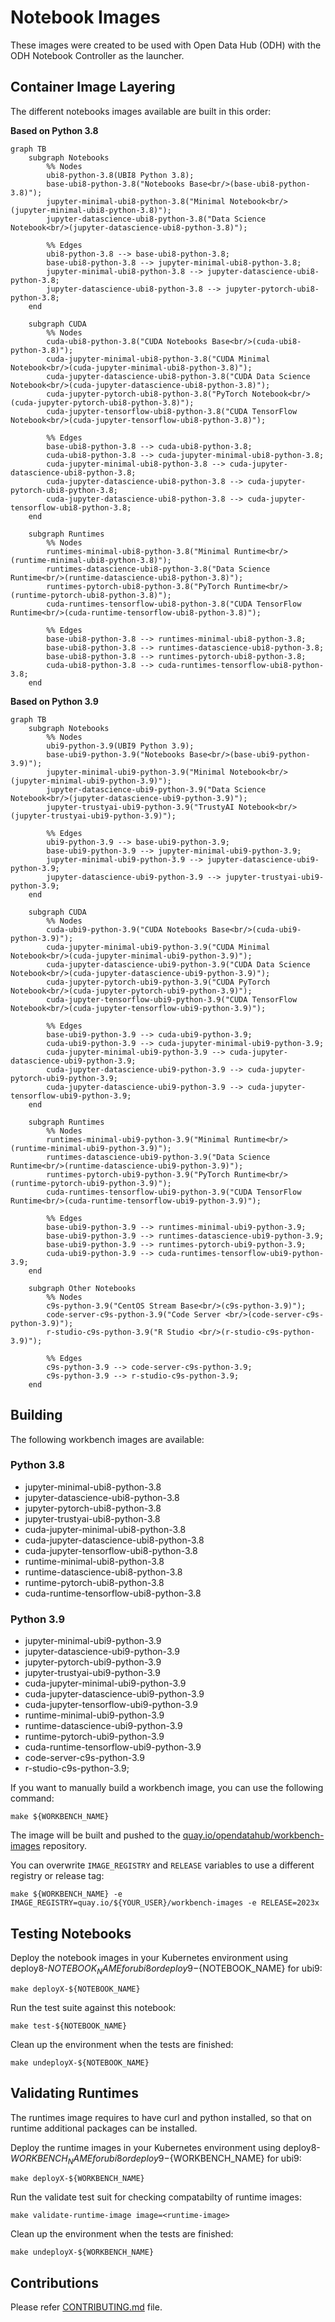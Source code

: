 # Notebook Images

These images were created to be used with Open Data Hub (ODH) with the ODH Notebook Controller as the launcher.

## Container Image Layering

The different notebooks images available are built in this order:

**Based on Python 3.8**

```mermaid
graph TB
    subgraph Notebooks
        %% Nodes
        ubi8-python-3.8(UBI8 Python 3.8);
        base-ubi8-python-3.8("Notebooks Base<br/>(base-ubi8-python-3.8)");
        jupyter-minimal-ubi8-python-3.8("Minimal Notebook<br/>(jupyter-minimal-ubi8-python-3.8)");
        jupyter-datascience-ubi8-python-3.8("Data Science Notebook<br/>(jupyter-datascience-ubi8-python-3.8)");

        %% Edges
        ubi8-python-3.8 --> base-ubi8-python-3.8;
        base-ubi8-python-3.8 --> jupyter-minimal-ubi8-python-3.8;
        jupyter-minimal-ubi8-python-3.8 --> jupyter-datascience-ubi8-python-3.8;
        jupyter-datascience-ubi8-python-3.8 --> jupyter-pytorch-ubi8-python-3.8;
    end

    subgraph CUDA
        %% Nodes
        cuda-ubi8-python-3.8("CUDA Notebooks Base<br/>(cuda-ubi8-python-3.8)");
        cuda-jupyter-minimal-ubi8-python-3.8("CUDA Minimal Notebook<br/>(cuda-jupyter-minimal-ubi8-python-3.8)");
        cuda-jupyter-datascience-ubi8-python-3.8("CUDA Data Science Notebook<br/>(cuda-jupyter-datascience-ubi8-python-3.8)");
        cuda-jupyter-pytorch-ubi8-python-3.8("PyTorch Notebook<br/>(cuda-jupyter-pytorch-ubi8-python-3.8)");
        cuda-jupyter-tensorflow-ubi8-python-3.8("CUDA TensorFlow Notebook<br/>(cuda-jupyter-tensorflow-ubi8-python-3.8)");

        %% Edges
        base-ubi8-python-3.8 --> cuda-ubi8-python-3.8;
        cuda-ubi8-python-3.8 --> cuda-jupyter-minimal-ubi8-python-3.8;
        cuda-jupyter-minimal-ubi8-python-3.8 --> cuda-jupyter-datascience-ubi8-python-3.8;
        cuda-jupyter-datascience-ubi8-python-3.8 --> cuda-jupyter-pytorch-ubi8-python-3.8;
        cuda-jupyter-datascience-ubi8-python-3.8 --> cuda-jupyter-tensorflow-ubi8-python-3.8;
    end

    subgraph Runtimes
        %% Nodes
        runtimes-minimal-ubi8-python-3.8("Minimal Runtime<br/>(runtime-minimal-ubi8-python-3.8)");
        runtimes-datascience-ubi8-python-3.8("Data Science Runtime<br/>(runtime-datascience-ubi8-python-3.8)");
        runtimes-pytorch-ubi8-python-3.8("PyTorch Runtime<br/>(runtime-pytorch-ubi8-python-3.8)");
        cuda-runtimes-tensorflow-ubi8-python-3.8("CUDA TensorFlow Runtime<br/>(cuda-runtime-tensorflow-ubi8-python-3.8)");

        %% Edges
        base-ubi8-python-3.8 --> runtimes-minimal-ubi8-python-3.8;
        base-ubi8-python-3.8 --> runtimes-datascience-ubi8-python-3.8;
        base-ubi8-python-3.8 --> runtimes-pytorch-ubi8-python-3.8;
        cuda-ubi8-python-3.8 --> cuda-runtimes-tensorflow-ubi8-python-3.8;
    end
```

**Based on Python 3.9**

```mermaid
graph TB
    subgraph Notebooks
        %% Nodes
        ubi9-python-3.9(UBI9 Python 3.9);
        base-ubi9-python-3.9("Notebooks Base<br/>(base-ubi9-python-3.9)");
        jupyter-minimal-ubi9-python-3.9("Minimal Notebook<br/>(jupyter-minimal-ubi9-python-3.9)");
        jupyter-datascience-ubi9-python-3.9("Data Science Notebook<br/>(jupyter-datascience-ubi9-python-3.9)");
        jupyter-trustyai-ubi9-python-3.9("TrustyAI Notebook<br/>(jupyter-trustyai-ubi9-python-3.9)");

        %% Edges
        ubi9-python-3.9 --> base-ubi9-python-3.9;
        base-ubi9-python-3.9 --> jupyter-minimal-ubi9-python-3.9;
        jupyter-minimal-ubi9-python-3.9 --> jupyter-datascience-ubi9-python-3.9;
        jupyter-datascience-ubi9-python-3.9 --> jupyter-trustyai-ubi9-python-3.9;
    end

    subgraph CUDA
        %% Nodes
        cuda-ubi9-python-3.9("CUDA Notebooks Base<br/>(cuda-ubi9-python-3.9)");
        cuda-jupyter-minimal-ubi9-python-3.9("CUDA Minimal Notebook<br/>(cuda-jupyter-minimal-ubi9-python-3.9)");
        cuda-jupyter-datascience-ubi9-python-3.9("CUDA Data Science Notebook<br/>(cuda-jupyter-datascience-ubi9-python-3.9)");
        cuda-jupyter-pytorch-ubi9-python-3.9("CUDA PyTorch Notebook<br/>(cuda-jupyter-pytorch-ubi9-python-3.9)");
        cuda-jupyter-tensorflow-ubi9-python-3.9("CUDA TensorFlow Notebook<br/>(cuda-jupyter-tensorflow-ubi9-python-3.9)");

        %% Edges
        base-ubi9-python-3.9 --> cuda-ubi9-python-3.9;
        cuda-ubi9-python-3.9 --> cuda-jupyter-minimal-ubi9-python-3.9;
        cuda-jupyter-minimal-ubi9-python-3.9 --> cuda-jupyter-datascience-ubi9-python-3.9;
        cuda-jupyter-datascience-ubi9-python-3.9 --> cuda-jupyter-pytorch-ubi9-python-3.9;
        cuda-jupyter-datascience-ubi9-python-3.9 --> cuda-jupyter-tensorflow-ubi9-python-3.9;
    end

    subgraph Runtimes
        %% Nodes
        runtimes-minimal-ubi9-python-3.9("Minimal Runtime<br/>(runtime-minimal-ubi9-python-3.9)");
        runtimes-datascience-ubi9-python-3.9("Data Science Runtime<br/>(runtime-datascience-ubi9-python-3.9)");
        runtimes-pytorch-ubi9-python-3.9("PyTorch Runtime<br/>(runtime-pytorch-ubi9-python-3.9)");
        cuda-runtimes-tensorflow-ubi9-python-3.9("CUDA TensorFlow Runtime<br/>(cuda-runtime-tensorflow-ubi9-python-3.9)");

        %% Edges
        base-ubi9-python-3.9 --> runtimes-minimal-ubi9-python-3.9;
        base-ubi9-python-3.9 --> runtimes-datascience-ubi9-python-3.9;
        base-ubi9-python-3.9 --> runtimes-pytorch-ubi9-python-3.9;
        cuda-ubi9-python-3.9 --> cuda-runtimes-tensorflow-ubi9-python-3.9;
    end

    subgraph Other Notebooks
        %% Nodes
        c9s-python-3.9("CentOS Stream Base<br/>(c9s-python-3.9)");
        code-server-c9s-python-3.9("Code Server <br/>(code-server-c9s-python-3.9)");
        r-studio-c9s-python-3.9("R Studio <br/>(r-studio-c9s-python-3.9)");

        %% Edges
        c9s-python-3.9 --> code-server-c9s-python-3.9;
        c9s-python-3.9 --> r-studio-c9s-python-3.9;
    end

```

## Building

The following workbench images are available:

### Python 3.8
- jupyter-minimal-ubi8-python-3.8
- jupyter-datascience-ubi8-python-3.8
- jupyter-pytorch-ubi8-python-3.8
- jupyter-trustyai-ubi8-python-3.8
- cuda-jupyter-minimal-ubi8-python-3.8
- cuda-jupyter-datascience-ubi8-python-3.8
- cuda-jupyter-tensorflow-ubi8-python-3.8
- runtime-minimal-ubi8-python-3.8
- runtime-datascience-ubi8-python-3.8
- runtime-pytorch-ubi8-python-3.8
- cuda-runtime-tensorflow-ubi8-python-3.8

### Python 3.9
- jupyter-minimal-ubi9-python-3.9
- jupyter-datascience-ubi9-python-3.9
- jupyter-pytorch-ubi9-python-3.9
- jupyter-trustyai-ubi9-python-3.9
- cuda-jupyter-minimal-ubi9-python-3.9
- cuda-jupyter-datascience-ubi9-python-3.9
- cuda-jupyter-tensorflow-ubi9-python-3.9
- runtime-minimal-ubi9-python-3.9
- runtime-datascience-ubi9-python-3.9
- runtime-pytorch-ubi9-python-3.9
- cuda-runtime-tensorflow-ubi9-python-3.9
- code-server-c9s-python-3.9
- r-studio-c9s-python-3.9;

If you want to manually build a workbench image, you can use the following
command:

```shell
make ${WORKBENCH_NAME}
```

The image will be built and pushed to the
[quay.io/opendatahub/workbench-images](https://quay.io/opendatahub/workbench-images)
repository.

You can overwrite `IMAGE_REGISTRY` and `RELEASE` variables to use a different registry or release tag:

```shell
make ${WORKBENCH_NAME} -e IMAGE_REGISTRY=quay.io/${YOUR_USER}/workbench-images -e RELEASE=2023x
```

## Testing Notebooks

Deploy the notebook images in your Kubernetes environment using deploy8-${NOTEBOOK_NAME} for ubi8 or deploy9-${NOTEBOOK_NAME} for ubi9:

```shell
make deployX-${NOTEBOOK_NAME}
```

Run the test suite against this notebook:

```shell
make test-${NOTEBOOK_NAME}
```

Clean up the environment when the tests are finished:

```shell
make undeployX-${NOTEBOOK_NAME}
```

## Validating Runtimes

The runtimes image requires to have curl and python installed,
so that on runtime additional packages can be installed. 

Deploy the runtime images in your Kubernetes environment using deploy8-${WORKBENCH_NAME} for ubi8 or deploy9-${WORKBENCH_NAME} for ubi9:

```shell
make deployX-${WORKBENCH_NAME}
```

Run the validate test suit for checking compatabilty of runtime images:

```shell
make validate-runtime-image image=<runtime-image>
```

Clean up the environment when the tests are finished:

```shell
make undeployX-${WORKBENCH_NAME}
```

## Contributions
Please refer [CONTRIBUTING.md](CONTRIBUTING.md) file.
